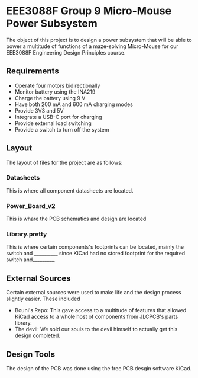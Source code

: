 # EEE3088F Group 9 Micro-Mouse Power Subsystem 

The object of this project is to design a power subsystem that will be able to power a multitude of functions of a maze-solving Micro-Mouse for our EEE3088F Engineering Design Principles course.  

## Requirements
- Operate four motors bidirectionally
- Monitor battery using the INA219
- Charge the battery using 9 V
- Have both 200 mA and 600 mA charging modes
- Provide 3V3 and 5V
- Integrate a USB-C port for charging
- Provide external load switching
- Provide a switch to turn off the system

## Layout
The layout of files for the project are as follows:
### Datasheets
This is where all component datasheets are located.
### Power_Board_v2
This is whare the PCB schematics and design are located
### Library.pretty
This is where certain components's footprints can be located, mainly the switch and __________ since KiCad had no stored footprint for the required switch and_________.

## External Sources
Certain external sources were used to make life and the design process slightly easier. These included
- Bouni's Repo: This gave access to a multitude of features that allowed KiCad access to a whole host of components from JLCPCB's parts library.
- The devil: We sold our souls to the devil himself to actually get this design completed.

## Design Tools
The design of the PCB was done using the free PCB desgin software KiCad. 
